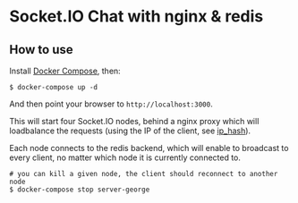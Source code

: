
# Socket.IO Chat with nginx & redis

## How to use

Install [Docker Compose](https://docs.docker.com/compose/install/), then:

```
$ docker-compose up -d
```

And then point your browser to `http://localhost:3000`.

This will start four Socket.IO nodes, behind a nginx proxy which will loadbalance the requests (using the IP of the client, see [ip_hash](http://nginx.org/en/docs/http/ngx_http_upstream_module.html#ip_hash)).

Each node connects to the redis backend, which will enable to broadcast to every client, no matter which node it is currently connected to.

```
# you can kill a given node, the client should reconnect to another node
$ docker-compose stop server-george
```
